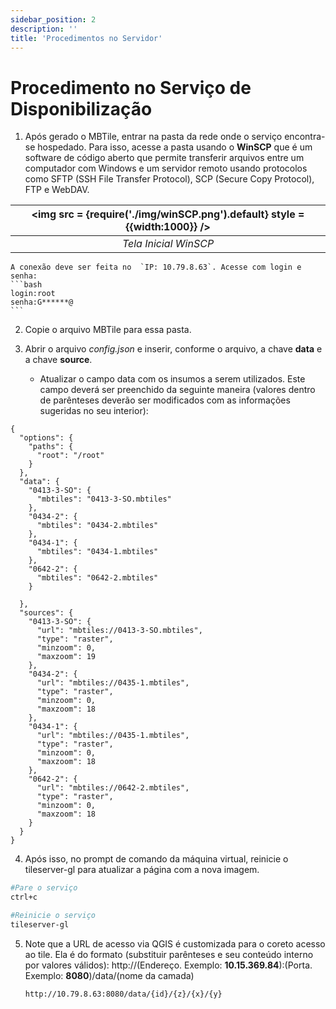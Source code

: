 ```yaml
---
sidebar_position: 2
description: ''
title: 'Procedimentos no Servidor'
---
```


# Procedimento no Serviço de Disponibilização

1. Após gerado o MBTile, entrar na pasta da rede onde o serviço encontra-se hospedado. Para isso, acesse a pasta usando o **WinSCP** que é um software de código aberto que permite transferir arquivos entre um computador com Windows e um servidor remoto usando protocolos como SFTP (SSH File Transfer Protocol), SCP (Secure Copy Protocol), FTP e WebDAV.

|<img src = {require('./img/winSCP.png').default} style = {{width:1000}} />|
|:--:|
| *Tela Inicial WinSCP* |

    A conexão deve ser feita no  `IP: 10.79.8.63`. Acesse com login e senha:
    ```bash
    login:root
    senha:G******@
    ```


2. Copie o arquivo MBTile para essa pasta.

3. Abrir o arquivo *config.json* e inserir, conforme o arquivo, a chave **data** e a chave **source**.
    * Atualizar o campo data com os insumos a serem utilizados. Este campo deverá ser preenchido da seguinte maneira (valores dentro de parênteses deverão ser modificados com as informações sugeridas no seu interior):

```
{
  "options": {
    "paths": {
      "root": "/root"
    }
  },
  "data": {
    "0413-3-SO": {
      "mbtiles": "0413-3-SO.mbtiles"
    },
    "0434-2": {
      "mbtiles": "0434-2.mbtiles"
    },
    "0434-1": {
      "mbtiles": "0434-1.mbtiles"
    },
    "0642-2": {
      "mbtiles": "0642-2.mbtiles"
    }

  },
  "sources": {
    "0413-3-SO": {
      "url": "mbtiles://0413-3-SO.mbtiles",
      "type": "raster",
      "minzoom": 0,
      "maxzoom": 19
    },
    "0434-2": {
      "url": "mbtiles://0435-1.mbtiles",
      "type": "raster",
      "minzoom": 0,
      "maxzoom": 18
    },
    "0434-1": {
      "url": "mbtiles://0435-1.mbtiles",
      "type": "raster",
      "minzoom": 0,
      "maxzoom": 18
    },
    "0642-2": {
      "url": "mbtiles://0642-2.mbtiles",
      "type": "raster",
      "minzoom": 0,
      "maxzoom": 18
    }
  }
}
```

4. Após isso, no prompt de comando da máquina virtual, reinicie o tileserver-gl para atualizar a página com a nova imagem.

```bash
#Pare o serviço
ctrl+c

#Reinicie o serviço
tileserver-gl
```

5. Note que a URL de acesso via QGIS é customizada para o coreto acesso ao tile. Ela é do formato (substituir parênteses e seu conteúdo interno por valores válidos): http://(Endereço. Exemplo: **10.15.369.84**):(Porta. Exemplo: **8080**)/data/(nome da camada)

    `http://10.79.8.63:8080/data/{id}/{z}/{x}/{y}`
